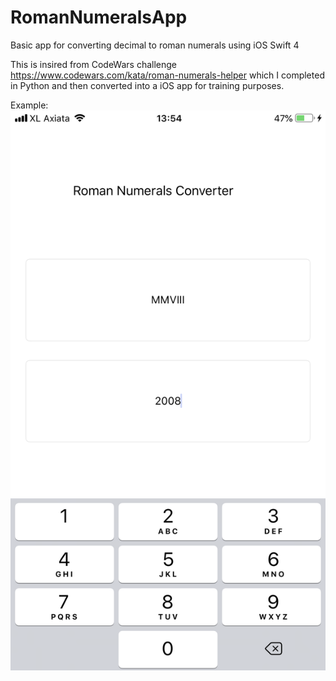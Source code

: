 # RomanNumeralsApp

Basic app for converting decimal to roman numerals using iOS Swift 4

This is insired from CodeWars challenge https://www.codewars.com/kata/roman-numerals-helper which I completed in Python and then converted into a iOS app for training purposes.

Example:
![Image of Roman Numerals App](app_example.png)

